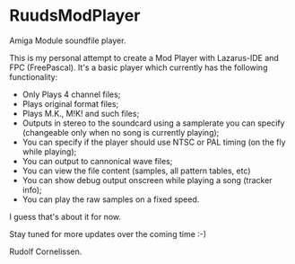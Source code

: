 # RuudsModPlayer
Amiga Module soundfile player.

This is my personal attempt to create a Mod Player with Lazarus-IDE and FPC (FreePascal).
It's a basic player which currently has the following functionality:

- Only Plays 4 channel files;
- Plays original format files;
- Plays M.K., M!K! and such files;
- Outputs in stereo to the soundcard using a samplerate you can specify (changeable only when no song is currently playing);
- You can specify if the player should use NTSC or PAL timing (on the fly while playing);
- You can output to cannonical wave files;
- You can view the file content (samples, all pattern tables, etc)
- You can show debug output onscreen while playing a song (tracker info);
- You can play the raw samples on a fixed speed.

I guess that's about it for now.

Stay tuned for more updates over the coming time :-)


Rudolf Cornelissen.